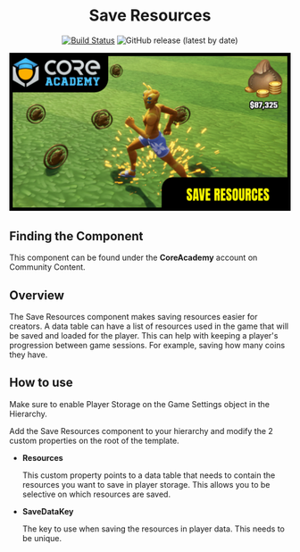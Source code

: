 <div align="center">

# Save Resources

[![Build Status](https://github.com/ManticoreGamesInc/Bootcamp-Save-Resources/workflows/CI/badge.svg)](https://github.com/ManticoreGamesInc/Bootcamp-Save-Resources/actions/workflows/ci.yml?query=workflow%3ACI%29)
![GitHub release (latest by date)](https://img.shields.io/github/v/release/ManticoreGamesInc/Bootcamp-Save-Resources?style=plastic)

![Preview](/Screenshots/Main.png)

</div>

## Finding the Component

This component can be found under the **CoreAcademy** account on Community Content.

## Overview

The Save Resources component makes saving resources easier for creators. A data table can have a list of resources used in the game that will be saved and loaded for the player. This can help with keeping a player's progression between game sessions. For example, saving how many coins they have.

## How to use

Make sure to enable Player Storage on the Game Settings object in the Hierarchy.

Add the Save Resources component to your hierarchy and modify the 2 custom properties on the root of the template.

- **Resources**

	This custom property points to a data table that needs to contain the resources you want to save in player storage. This allows you to be selective on which resources are saved.

- **SaveDataKey**

	The key to use when saving the resources in player data. This needs to be unique.
